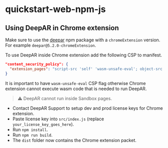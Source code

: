 # quickstart-web-npm-js

## Using DeepAR in Chrome extension

Make sure to use the [deepar](https://www.npmjs.com/package/deepar) npm package with a `chromeExtension` version.
For example `deepar@5.2.0-chromeExtension`.

To use DeepAR inside Chrome extension add the following CSP to manifest.
```json lines
"content_security_policy": {
  "extension_pages": "script-src 'self' 'wasm-unsafe-eval'; object-src 'self';"
}
```
It is important to have `wasm-unsafe-eval` CSP flag otherwise Chrome extension cannot execute wasm code that is needed to run DeepAR.

> ⚠️ DeepAR cannot run inside Sandbox pages.


- Contact DeepAR Support to setup dev and prod license keys for Chrome extension.
- Paste license key into `src/index.js` (replace `your_license_key_goes_here`).
- Run `npm install`.
- Run `npm run build`.
- The `dist` folder now contains the Chrome extension packet.

